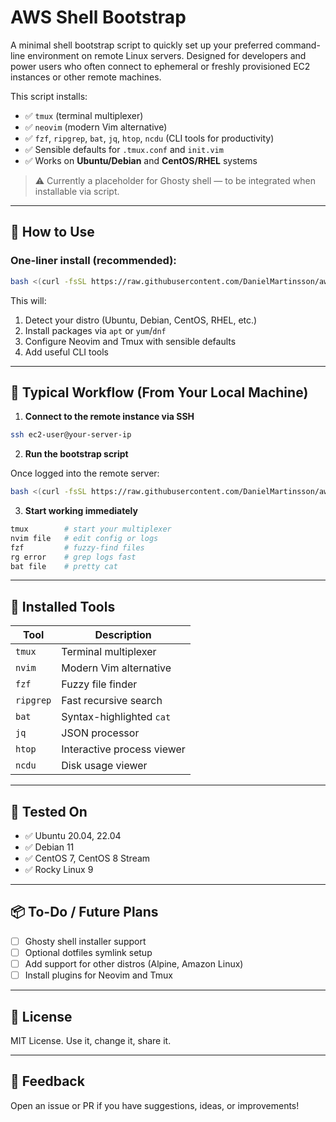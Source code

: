 # AWS Shell Bootstrap

A minimal shell bootstrap script to quickly set up your preferred command-line environment on remote Linux servers. Designed for developers and power users who often connect to ephemeral or freshly provisioned EC2 instances or other remote machines.

This script installs:
- ✅ `tmux` (terminal multiplexer)
- ✅ `neovim` (modern Vim alternative)
- ✅ `fzf`, `ripgrep`, `bat`, `jq`, `htop`, `ncdu` (CLI tools for productivity)
- ✅ Sensible defaults for `.tmux.conf` and `init.vim`
- ✅ Works on **Ubuntu/Debian** and **CentOS/RHEL** systems

> ⚠️ Currently a placeholder for Ghosty shell — to be integrated when installable via script.

---

## 🔧 How to Use

### One-liner install (recommended):

```bash
bash <(curl -fsSL https://raw.githubusercontent.com/DanielMartinsson/aws-shell-bootstrap/main/bootstrap.sh)
```

This will:
1. Detect your distro (Ubuntu, Debian, CentOS, RHEL, etc.)
2. Install packages via `apt` or `yum`/`dnf`
3. Configure Neovim and Tmux with sensible defaults
4. Add useful CLI tools

---

## 🧠 Typical Workflow (From Your Local Machine)

1. **Connect to the remote instance via SSH**

```bash
ssh ec2-user@your-server-ip
```

2. **Run the bootstrap script**

Once logged into the remote server:

```bash
bash <(curl -fsSL https://raw.githubusercontent.com/DanielMartinsson/aws-shell-bootstrap/main/bootstrap.sh)
```

3. **Start working immediately**

```bash
tmux        # start your multiplexer
nvim file   # edit config or logs
fzf         # fuzzy-find files
rg error    # grep logs fast
bat file    # pretty cat
```

---

## 📂 Installed Tools

| Tool     | Description                                |
|----------|--------------------------------------------|
| `tmux`   | Terminal multiplexer                       |
| `nvim`   | Modern Vim alternative                     |
| `fzf`    | Fuzzy file finder                          |
| `ripgrep`| Fast recursive search                      |
| `bat`    | Syntax-highlighted `cat`                   |
| `jq`     | JSON processor                             |
| `htop`   | Interactive process viewer                 |
| `ncdu`   | Disk usage viewer                          |

---

## 🧪 Tested On

- ✅ Ubuntu 20.04, 22.04
- ✅ Debian 11
- ✅ CentOS 7, CentOS 8 Stream
- ✅ Rocky Linux 9

---

## 📦 To-Do / Future Plans

- [ ] Ghosty shell installer support
- [ ] Optional dotfiles symlink setup
- [ ] Add support for other distros (Alpine, Amazon Linux)
- [ ] Install plugins for Neovim and Tmux

---

## 📜 License

MIT License. Use it, change it, share it.

---

## 💬 Feedback

Open an issue or PR if you have suggestions, ideas, or improvements!
